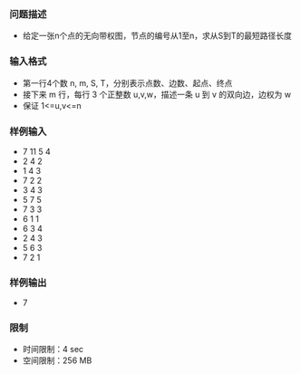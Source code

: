 ### 问题描述

- 给定一张n个点的无向带权图，节点的编号从1至n，求从S到T的最短路径长度

### 输入格式

- 第一行4个数 n, m, S, T，分别表示点数、边数、起点、终点
- 接下来 m 行，每行 3 个正整数 u,v,w，描述一条 u 到 v 的双向边，边权为 w
- 保证 1<=u,v<=n

### 样例输入

- 7 11 5 4
- 2 4 2
- 1 4 3
- 7 2 2
- 3 4 3
- 5 7 5
- 7 3 3
- 6 1 1
- 6 3 4
- 2 4 3
- 5 6 3
- 7 2 1

### 样例输出

- 7

### 限制

- 时间限制：4 sec
- 空间限制：256 MB